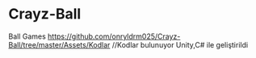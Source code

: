 # Crayz-Ball
Ball Games
https://github.com/onryldrm025/Crayz-Ball/tree/master/Assets/Kodlar //Kodlar bulunuyor
Unity,C# ile geliştirildi

